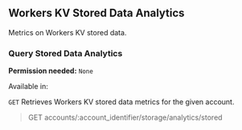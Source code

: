 ## Workers KV Stored Data Analytics

Metrics on Workers KV stored data.

### Query Stored Data Analytics

**Permission needed:** `None`

Available in:



`GET` Retrieves Workers KV stored data metrics for the given account.

> GET accounts/:account_identifier/storage/analytics/stored

